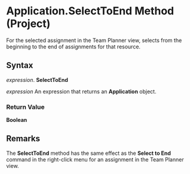 
# Application.SelectToEnd Method (Project)

For the selected assignment in the Team Planner view, selects from the beginning to the end of assignments for that resource.


## Syntax

 _expression_. **SelectToEnd**

 _expression_ An expression that returns an **Application** object.


### Return Value

 **Boolean**


## Remarks

The  **SelectToEnd** method has the same effect as the **Select to End** command in the right-click menu for an assignment in the Team Planner view.

